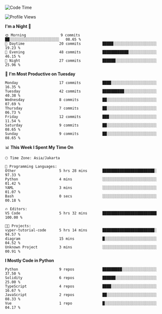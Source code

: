 <!--START_SECTION:waka-->
![Code Time](http://img.shields.io/badge/Code%20Time-1%2C460%20hrs%2017%20mins-blue)

![Profile Views](http://img.shields.io/badge/Profile%20Views-2-blue)

**I'm a Night 🦉** 

```text
🌞 Morning                9 commits           ██░░░░░░░░░░░░░░░░░░░░░░░   08.65 % 
🌆 Daytime                20 commits          █████░░░░░░░░░░░░░░░░░░░░   19.23 % 
🌃 Evening                48 commits          ████████████░░░░░░░░░░░░░   46.15 % 
🌙 Night                  27 commits          ██████░░░░░░░░░░░░░░░░░░░   25.96 % 
```
📅 **I'm Most Productive on Tuesday** 

```text
Monday                   17 commits          ████░░░░░░░░░░░░░░░░░░░░░   16.35 % 
Tuesday                  42 commits          ██████████░░░░░░░░░░░░░░░   40.38 % 
Wednesday                8 commits           ██░░░░░░░░░░░░░░░░░░░░░░░   07.69 % 
Thursday                 7 commits           ██░░░░░░░░░░░░░░░░░░░░░░░   06.73 % 
Friday                   12 commits          ███░░░░░░░░░░░░░░░░░░░░░░   11.54 % 
Saturday                 9 commits           ██░░░░░░░░░░░░░░░░░░░░░░░   08.65 % 
Sunday                   9 commits           ██░░░░░░░░░░░░░░░░░░░░░░░   08.65 % 
```


📊 **This Week I Spent My Time On** 

```text
🕑︎ Time Zone: Asia/Jakarta

💬 Programming Languages: 
Other                    5 hrs 28 mins       ████████████████████████░   97.33 % 
Python                   4 mins              ░░░░░░░░░░░░░░░░░░░░░░░░░   01.42 % 
YAML                     3 mins              ░░░░░░░░░░░░░░░░░░░░░░░░░   01.07 % 
Bash                     0 secs              ░░░░░░░░░░░░░░░░░░░░░░░░░   00.18 % 

🔥 Editors: 
VS Code                  5 hrs 32 mins       █████████████████████████   100.00 % 

🐱‍💻 Projects: 
vyper-tutorial-code      5 hrs 14 mins       ████████████████████████░   94.57 % 
diagram                  15 mins             █░░░░░░░░░░░░░░░░░░░░░░░░   04.52 % 
Unknown Project          3 mins              ░░░░░░░░░░░░░░░░░░░░░░░░░   00.91 % 
```

**I Mostly Code in Python** 

```text
Python                   9 repos             █████████░░░░░░░░░░░░░░░░   37.50 % 
Solidity                 6 repos             ██████░░░░░░░░░░░░░░░░░░░   25.00 % 
TypeScript               4 repos             ████░░░░░░░░░░░░░░░░░░░░░   16.67 % 
JavaScript               2 repos             ██░░░░░░░░░░░░░░░░░░░░░░░   08.33 % 
Vue                      1 repo              █░░░░░░░░░░░░░░░░░░░░░░░░   04.17 % 
```




<!--END_SECTION:waka-->
